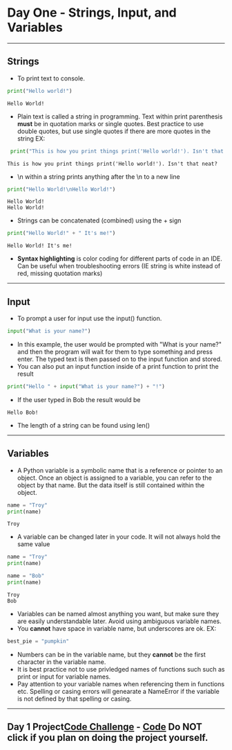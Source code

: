 # Day One - Strings, Input, and Variables

---

## Strings


- To print text to console.
```python
print("Hello world!")
```
```
Hello World!
```
- Plain text is called a string in programming. Text within print parenthesis **must** be in quotation marks or single quotes. Best practice to use double quotes, but use single quotes if there are more quotes in the string EX: 
```python
 print("This is how you print things print('Hello world!'). Isn't that neat?")
 ```
 ```
 This is how you print things print('Hello world!'). Isn't that neat?
 ```
- \n within a string prints anything after the \n to a new line
```python
print("Hello World!\nHello World!")
```
```
Hello World!
Hello World!
```
- Strings can be concatenated (combined) using the + sign

```python
print("Hello World!" + " It's me!")
```
```
Hello World! It's me!
```

- **Syntax highlighting** is color coding for different parts of code in an IDE. Can be useful when troubleshooting errors (IE string is white instead of red, missing quotation marks)

---

## Input



- To prompt a user for input use the input() function.
```python
input("What is your name?")
```
- In this example, the user would be prompted with "What is your name?" and then the program will wait for them to type something and press enter. The typed text is then passed on to the input function and stored.
- You can also put an input function inside of a print function to print the result
```python
print("Hello " + input("What is your name?") + "!")
```
- If the user typed in Bob the result would be
```
Hello Bob!
```
- The length of a string can be found using len()

---

## Variables

- A Python variable is a symbolic name that is a reference or pointer to an object. Once an object is assigned to a variable, you can refer to the object by that name. But the data itself is still contained within the object.

```python
name = "Troy"
print(name)
```
```
Troy
```
- A variable can be changed later in your code. It will not always hold the same value
```python
name = "Troy"
print(name)

name = "Bob"
print(name)
```
```
Troy
Bob
```
- Variables can be named almost anything you want, but make sure they are easily understandable later. Avoid using ambiguous variable names. 
- You **cannot** have space in variable name, but underscores are ok. EX:
```python
best_pie = "pumpkin"
```
- Numbers can be in the variable name, but they **cannot** be the first character in the variable name. 
- It is best practice not to use privledged names of functions such such as print or input for variable names.
- Pay attention to your variable names when referencing them in functions etc. Spelling or casing errors will genearate a NameError if the variable is not defined by that spelling or casing.

---

## Day 1 Project[Code Challenge](https://replit.com/@TroyCaywood/band-name-generator-start?v=1) - [Code](https://github.com/TroyCaywood/Python/blob/main/100%20Days%20of%20Code/CodeChallenges/Day_1_band_generator.py) Do **NOT** click if you plan on doing the project yourself.
